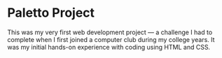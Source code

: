 # Paletto Project

This was my very first web development project — a challenge I had to complete when I first joined a computer club during my college years. It was my initial hands-on experience with coding using HTML and CSS.
